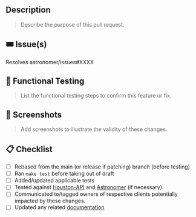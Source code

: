## Description

> Describe the purpose of this pull request.

## 🎟 Issue(s)

Resolves astronomer/issues#XXXX

## 🧪 Functional Testing

> List the functional testing steps to confirm this feature or fix.

## 📸 Screenshots

> Add screenshots to illustrate the validity of these changes.

## 📋 Checklist

- [ ] Rebased from the main (or release if patching) branch (before testing)
- [ ] Ran `make test` before taking out of draft
- [ ] Added/updated applicable tests
- [ ] Tested against [Houston-API](https://github.com/astronomer/houston-api/) and [Astronomer](https://github.com/astronomer/astronomer/) (if necessary).
- [ ] Communicated to/tagged owners of respective clients potentially impacted by these changes.
- [ ] Updated any related [documentation](https://github.com/astronomer/astro-docs/)
